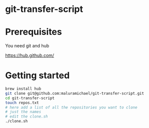 git-transfer-script
===================

# Prerequisites
You need git and hub

https://hub.github.com/

# Getting started
```sh
brew install hub
git clone git@github.com:maluramichael/git-transfer-script.git
cd git-transfer-script
touch repos.txt
# here add a list of all the repositories you want to clone
# just the names
# edit the clone.sh
./clone.sh
```